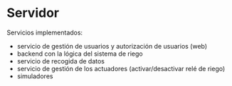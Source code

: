 # Servidor

Servicios implementados:

- servicio de gestión de usuarios y autorización de usuarios (web)
- backend con la lógica del sistema de riego
- servicio de recogida de datos
- servicio de gestión de los actuadores (activar/desactivar relé de riego)
- simuladores
